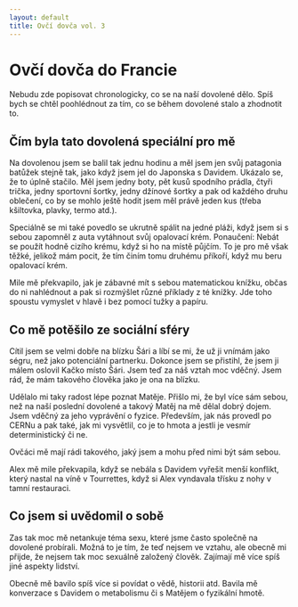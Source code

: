 ```yaml
---
layout: default
title: Ovčí dovča vol. 3
---
```


# Ovčí dovča do Francie

Nebudu zde popisovat chronologicky, co se na naší dovolené dělo. Spíš bych se chtěl poohlédnout za tím, co se během dovolené stalo a zhodnotit to.

## Čím byla tato dovolená speciální pro mě

Na dovolenou jsem se balil tak jednu hodinu a měl jsem jen svůj patagonia batůžek stejně tak, jako když jsem jel do Japonska s Davidem. Ukázalo se, že to úplně stačilo. Měl jsem jedny boty, pět kusů spodního prádla, čtyři trička, jedny sportovní šortky, jedny džínové šortky a pak od každého druhu oblečení, co by se mohlo ještě hodit jsem měl právě jeden kus (třeba kšiltovka, plavky, termo atd.).

Speciálně se mi také povedlo se ukrutně spálit na jedné pláži, když jsem si s sebou zapomněl z auta vytáhnout svůj opalovací krém. Ponaučení: Nebát se použít hodně cizího krému, když si ho na místě půjčím. To je pro mě však těžké, jelikož mám pocit, že tím činím tomu druhému příkoří, když mu beru opalovací krém.

Mile mě překvapilo, jak je zábavné mít s sebou matematickou knížku, občas do ni nahlédnout a pak si rozmýšlet různé příklady z té knížky. Jde toho spoustu vymyslet v hlavě i bez pomocí tužky a papíru.

## Co mě potěšilo ze sociální sféry

Cítil jsem se velmi dobře na blízku Šári a líbí se mi, že už ji vnímám jako ségru, než jako potenciální partnerku. Dokonce jsem se přistihl, že jsem ji málem oslovil Kačko místo Šári. Jsem teď za náš vztah moc vděčný. Jsem rád, že mám takového člověka jako je ona na blízku.

Udělalo mi taky radost lépe poznat Matěje. Přišlo mi, že byl více sám sebou, než na naší poslední dovolené a takový Matěj na mě dělal dobrý dojem. Jsem vděčný za jeho vyprávění o fyzice. Především, jak nás provedl po CERNu a pak také, jak mi vysvětlil, co je to hmota a jestli je vesmír deterministický či ne.

Ovčáci mě mají rádi takového, jaký jsem a mohu před nimi být sám sebou.

Alex mě mile překvapila, když se nebála s Davidem vyřešit menší konflikt, který nastal na víně v Tourrettes, když si Alex vyndavala třísku z nohy v tamní restauraci.

## Co jsem si uvědomil o sobě

Zas tak moc mě netankuje téma sexu, které jsme často společně na dovolené probírali. Možná to je tím, že teď nejsem ve vztahu, ale obecně mi přijde, že nejsem tak moc sexuálně založený člověk. Zajímají mě více spíš jiné aspekty lidství.

Obecně mě bavilo spíš více si povídat o vědě, historii atd. Bavila mě konverzace s Davidem o metabolismu či s Matějem o fyzikální hmotě.